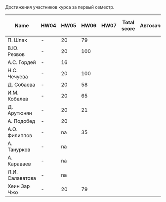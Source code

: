 Достижения участников курса за первый семестр.

| Name            | HW04 | HW05 | HW06 | HW07 | Total score | Автозачет | Допуск к зачету | зачет |
| --------------- | ---- | ---- | ---- | ---- | ----------- | --------- | --------------- | ----- |
| П. Шпак         | -    | 20   | 79   |      |             |           |                 |       |
| В.Ю. Резвов     | -    | 20   | 100  |      |             |           |                 |       |
| А.С. Гордей     | -    | 16   |      |      |             |           |                 |       |
| Н.С. Чечуева    | -    | 20   | 100  |      |             |           |                 |       |
| Д. Собаева      | -    | 20   | 58   |      |             |           |                 |       |
| И.М. Кобелев    | -    | 20   | 65   |      |             |           |                 |       |
| Д. Арутюнян     | -    | 20   | 21   |      |             |           |                 |       |
| А. Подобед      | -    | 20   |      |      |             |           |                 |       |
| А.О. Филиппов   | -    | na   | 35   |      |             |           |                 |       |
| А. Танурков     | -    | na   |      |      |             |           |                 |       |
| А. Караваев     | -    | na   |      |      |             |           |                 |       |
| Л.И. Салаватова | -    | na   |      |      |             |           |                 |       |
| Хеин Зар Чжо    | -    | 20   | 79   |      |             |           |                 |       |
